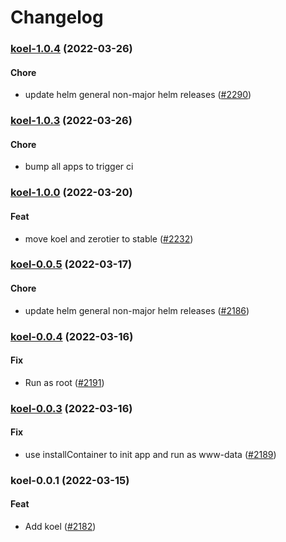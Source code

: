 # Changelog<br>


<a name="koel-1.0.4"></a>
### [koel-1.0.4](https://github.com/truecharts/apps/compare/koel-1.0.3...koel-1.0.4) (2022-03-26)

#### Chore

* update helm general non-major helm releases ([#2290](https://github.com/truecharts/apps/issues/2290))



<a name="koel-1.0.3"></a>
### [koel-1.0.3](https://github.com/truecharts/apps/compare/koel-1.0.2...koel-1.0.3) (2022-03-26)

#### Chore

* bump all apps to trigger ci



<a name="koel-1.0.0"></a>
### [koel-1.0.0](https://github.com/truecharts/apps/compare/koel-0.0.6...koel-1.0.0) (2022-03-20)

#### Feat

* move koel and zerotier to stable ([#2232](https://github.com/truecharts/apps/issues/2232))



<a name="koel-0.0.5"></a>
### [koel-0.0.5](https://github.com/truecharts/apps/compare/koel-0.0.4...koel-0.0.5) (2022-03-17)

#### Chore

* update helm general non-major helm releases ([#2186](https://github.com/truecharts/apps/issues/2186))



<a name="koel-0.0.4"></a>
### [koel-0.0.4](https://github.com/truecharts/apps/compare/koel-0.0.3...koel-0.0.4) (2022-03-16)

#### Fix

* Run as root ([#2191](https://github.com/truecharts/apps/issues/2191))



<a name="koel-0.0.3"></a>
### [koel-0.0.3](https://github.com/truecharts/apps/compare/koel-0.0.1...koel-0.0.3) (2022-03-16)

#### Fix

* use installContainer to init app and run as www-data ([#2189](https://github.com/truecharts/apps/issues/2189))



<a name="koel-0.0.1"></a>
### koel-0.0.1 (2022-03-15)

#### Feat

* Add koel ([#2182](https://github.com/truecharts/apps/issues/2182))
